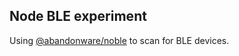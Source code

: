 
## Node BLE experiment

Using [@abandonware/noble](https://github.com/abandonware/noble) to scan for BLE devices.
